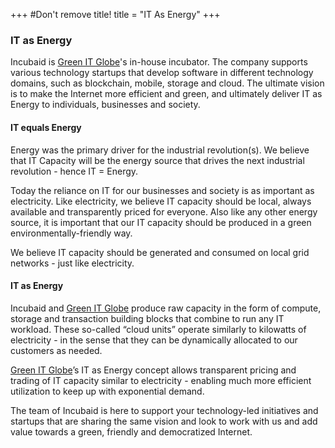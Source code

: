 +++
#Don't remove title!
title = "IT As Energy"
+++

### IT as Energy
Incubaid is [Green IT Globe](http://www.greenitglobe.com)'s in-house incubator. The company supports various technology startups that develop software in different technology domains, such as blockchain, mobile, storage and cloud. The ultimate vision is to make the Internet more efficient and green, and ultimately deliver IT as Energy to individuals, businesses and society.  

#### IT equals Energy
Energy was the primary driver for the industrial revolution(s). We believe that IT Capacity will be the energy source that drives the next industrial revolution - hence IT = Energy.

Today the reliance on IT for our businesses and society is as important as electricity. Like electricity, we believe IT capacity should be local, always available and transparently priced for everyone. Also like any other energy source, it is important that our IT capacity should be produced in a green environmentally-friendly way.

We believe IT capacity should be generated and consumed on local grid networks - just like electricity.

#### IT as Energy
Incubaid and [Green IT Globe](http://www.greenitglobe.com) produce raw capacity in the form of compute, storage and transaction building blocks that combine to run any IT workload. These so-called “cloud units” operate similarly to kilowatts of electricity - in the sense that they can be dynamically allocated to our customers as needed.

[Green IT Globe](http://www.greenitglobe.com)’s IT as Energy concept allows transparent pricing and trading of IT capacity similar to electricity - enabling much more efficient utilization to keep up with exponential demand.

The team of Incubaid is here to support your technology-led initiatives and startups that are sharing the same vision and look to work with us and add value towards a green, friendly and democratized Internet. 
